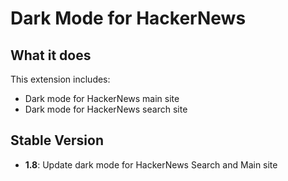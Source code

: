 # Dark Mode for HackerNews

## What it does

This extension includes:

- Dark mode for HackerNews main site
- Dark mode for HackerNews search site

## Stable Version

- **1.8**: Update dark mode for HackerNews Search and Main site
